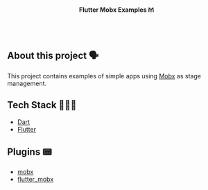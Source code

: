 <!-- header section -->
<p align="center">
  <span><b>Flutter Mobx Examples 𐅕</b></span><br/>
</p>
<!-- header section END -->

<br/>

<!-- show case/gif section -->

<!-- show case/gif section END -->

<br/>

<!-- about app and course section -->

## About this project 🗣

This project contains examples of simple apps using [Mobx](https://mobx.netlify.app/) as stage management.

## Tech Stack 👩🏾‍💻

- [Dart](https://dart.dev/)
- [Flutter](https://flutter.dev/)

## Plugins 📟

- [mobx](https://pub.dev/packages/mobx)
- [flutter_mobx](https://pub.dev/packages/flutter_mobx)

<!-- about app and course section END -->
